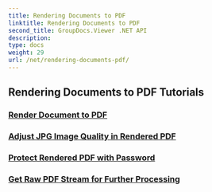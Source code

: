 ```yaml
---
title: Rendering Documents to PDF
linktitle: Rendering Documents to PDF
second_title: GroupDocs.Viewer .NET API
description: 
type: docs
weight: 29
url: /net/rendering-documents-pdf/
---
```


## Rendering Documents to PDF Tutorials
### [Render Document to PDF](./render-to-pdf/)
### [Adjust JPG Image Quality in Rendered PDF](./adjust-jpg-quality-pdf/)
### [Protect Rendered PDF with Password](./protect-pdf/)
### [Get Raw PDF Stream for Further Processing](./get-pdf-stream/)